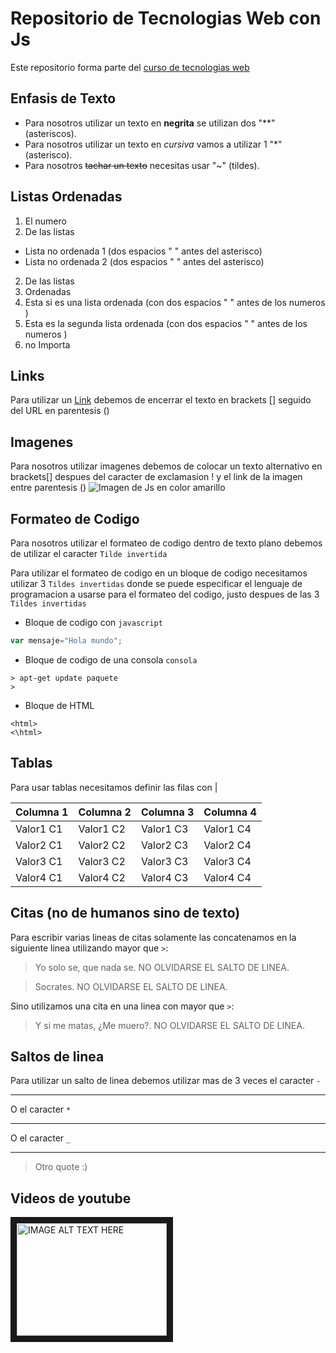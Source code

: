 # Repositorio de Tecnologias Web con Js

Este repositorio forma parte del  [curso de tecnologias web](https://github.com/adrianeguez/Tec_Web_Js_2016_B)

## Enfasis de Texto

* Para nosotros utilizar un texto en **negrita** se utilizan dos "**" (asteriscos).
* Para nosotros utilizar un texto en *cursiva* vamos a utilizar 1 "*" (asterisco).
* Para nosotros ~~tachar un texto~~ necesitas usar "~" (tildes).

## Listas Ordenadas

1. El numero 
2. De las listas
  * Lista no ordenada 1 (dos espacios " " antes del asterisco)
  * Lista no ordenada 2 (dos espacios " " antes del asterisco)
2. De las listas
1. Ordenadas
  1. Esta si es una lista ordenada (con dos espacios " " antes de los numeros )
  1. Esta es la segunda lista ordenada (con dos espacios " " antes de los numeros )
4. no Importa

## Links 

Para utilizar un [Link](https://github.com/adrianeguez/Tec_Web_Js_2016_B) debemos de encerrar el texto en brackets [] seguido del URL en parentesis ()

## Imagenes 

Para nosotros utilizar imagenes debemos de colocar un texto alternativo en brackets[] despues del caracter de exclamasion ! y el link de la imagen entre parentesis () 
![Imagen de Js en color amarillo](http://nodeframework.com/assets/img/js.png "Javascript")
## Formateo de Codigo

Para nosotros utilizar el formateo de codigo dentro de texto plano debemos de utilizar el caracter `Tilde invertida`

Para utilizar el formateo de codigo en un bloque de codigo necesitamos utilizar 3 `Tildes invertidas` donde se puede especificar el lenguaje de programacion a usarse para el formateo del codigo, justo despues de las 3 `Tildes invertidas`

* Bloque de codigo con `javascript`

```javascript
var mensaje="Hola mundo";
```

* Bloque de codigo de una consola `consola`

```
> apt-get update paquete
>

```

* Bloque de HTML

```
<html>
<\html>
```

## Tablas

Para usar tablas necesitamos definir las filas con |

Columna 1|Columna 2|Columna 3|Columna 4
---|---|---|---
Valor1 C1|Valor1 C2|Valor1 C3|Valor1 C4
Valor2 C1|Valor2 C2|Valor2 C3|Valor2 C4
Valor3 C1|Valor3 C2|Valor3 C3|Valor3 C4
Valor4 C1|Valor4 C2|Valor4 C3|Valor4 C4

## Citas (no de humanos sino de texto)

Para escribir varias lineas de citas solamente las concatenamos en la siguiente linea utilizando mayor que `>`:

> Yo solo se, que nada se. NO OLVIDARSE EL SALTO DE LINEA.

> Socrates. NO OLVIDARSE EL SALTO DE LINEA.

Sino utilizamos una cita en una linea con mayor que `>`:

> Y si me matas, ¿Me muero?. NO OLVIDARSE EL SALTO DE LINEA.

## Saltos de linea

Para utilizar un salto de linea debemos utilizar mas de 3 veces el caracter `-`

---

O el caracter `*`

***

O el caracter `_`

___

> Otro quote :)

## Videos de youtube

<a href="https://www.youtube.com/watch?v=UqyT8IEBkvY" 
target="_blank"><img src="http://img.youtube.com/vi/YOUTUBE_VIDEO_ID_HERE/0.jpg" 
alt="IMAGE ALT TEXT HERE" width="240" height="180" border="10" /></a>